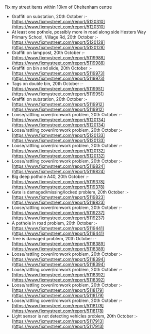 Fix my street items within 10km of Cheltenham centre

<!-- fix_marker starts -->

- Graffiti on substation, 20th October :- [https://www.fixmystreet.com/report/5120310](https://www.fixmystreet.com/report/5120310)
- At least one pothole, possibly more in road along side Hesters Way Primary School, Village Rd, 20th October :- [https://www.fixmystreet.com/report/5120128](https://www.fixmystreet.com/report/5120128)
- Graffiti on lamppost, 20th October :- [https://www.fixmystreet.com/report/5119988](https://www.fixmystreet.com/report/5119988)
- Graffiti on bin and slide, 20th October :- [https://www.fixmystreet.com/report/5119973](https://www.fixmystreet.com/report/5119973)
- Tags on double bin, 20th October :- [https://www.fixmystreet.com/report/5119951](https://www.fixmystreet.com/report/5119951)
- Graffiti on substation, 20th October :- [https://www.fixmystreet.com/report/5119912](https://www.fixmystreet.com/report/5119912)
- Loose/rattling cover/ironwork problem, 20th October :- [https://www.fixmystreet.com/report/5120134](https://www.fixmystreet.com/report/5120134)
- Loose/rattling cover/ironwork problem, 20th October :- [https://www.fixmystreet.com/report/5120133](https://www.fixmystreet.com/report/5120133)
- Loose/rattling cover/ironwork problem, 20th October :- [https://www.fixmystreet.com/report/5120132](https://www.fixmystreet.com/report/5120132)
- Loose/rattling cover/ironwork problem, 20th October :- [https://www.fixmystreet.com/report/5119824](https://www.fixmystreet.com/report/5119824)
- Big deep pothole A40, 20th October :- [https://www.fixmystreet.com/report/5119378](https://www.fixmystreet.com/report/5119378)
- Gate is damaged/missing/locked problem, 20th October :- [https://www.fixmystreet.com/report/5119823](https://www.fixmystreet.com/report/5119823)
- Loose/rattling cover/ironwork problem, 20th October :- [https://www.fixmystreet.com/report/5119237](https://www.fixmystreet.com/report/5119237)
- A pothole in road problem, 20th October :- [https://www.fixmystreet.com/report/5119441](https://www.fixmystreet.com/report/5119441)
- Tree is damaged problem, 20th October :- [https://www.fixmystreet.com/report/5118389](https://www.fixmystreet.com/report/5118389)
- Loose/rattling cover/ironwork problem, 20th October :- [https://www.fixmystreet.com/report/5118394](https://www.fixmystreet.com/report/5118394)
- Loose/rattling cover/ironwork problem, 20th October :- [https://www.fixmystreet.com/report/5118392](https://www.fixmystreet.com/report/5118392)
- Loose/rattling cover/ironwork problem, 20th October :- [https://www.fixmystreet.com/report/5118179](https://www.fixmystreet.com/report/5118179)
- Loose/rattling cover/ironwork problem, 20th October :- [https://www.fixmystreet.com/report/5118178](https://www.fixmystreet.com/report/5118178)
- Light sensor is not detecting vehicles problem, 20th October :- [https://www.fixmystreet.com/report/5117913](https://www.fixmystreet.com/report/5117913)

<!-- fix_marker ends -->